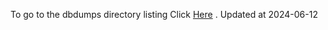 To go to the dbdumps directory listing Click [Here](https://ipfs.io/ipfs/bafkreidq26b2kln3upqhugiqwhy3oryw3eoz5smg2sf744gwvgh7ij4cki) . Updated at 2024-06-12